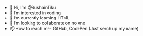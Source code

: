 - 👋 Hi, I’m @SushainTiku
- 👀 I’m interested in coding
- 🌱 I’m currently learning HTML
- 💞️ I’m looking to collaborate on no one
- 📫 How to reach me- GitHub, CodePen (Just serch up my name)

<!---
SushainTiku/SushainTiku is a ✨ special ✨ repository because its `README.md` (this file) appears on your GitHub profile.
You can click the Preview link to take a look at your changes.
--->
